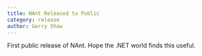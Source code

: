 ```yaml
---
title: NAnt Released to Public
category: release
author: Gerry Shaw
---
```


First public release of NAnt. Hope the .NET world finds this useful.